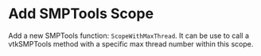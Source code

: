 # Add SMPTools Scope

Add a new SMPTools function: `ScopeWithMaxThread`.
It can be use to call a vtkSMPTools method with a specific max thread number within this scope.
